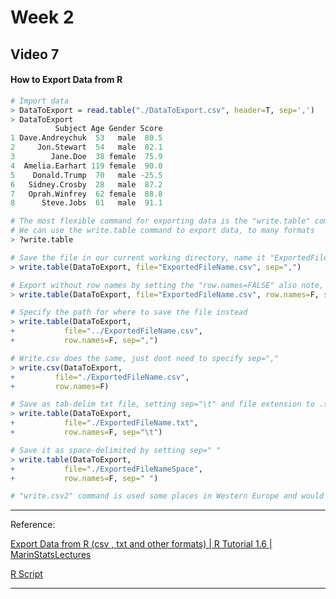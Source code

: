 # Week 2

## Video 7

#### How to Export Data from R

```R
# Import data
> DataToExport = read.table("./DataToExport.csv", header=T, sep=',')
> DataToExport
          Subject Age Gender Score
1 Dave.Andreychuk  53   male  80.5
2     Jon.Stewart  54   male  82.1
3        Jane.Doe  38 female  75.9
4  Amelia.Earhart 119 female  90.0
5    Donald.Trump  70   male -25.5
6   Sidney.Crosby  28   male  87.2
7   Oprah.Winfrey  62 female  88.8
8      Steve.Jobs  61   male  91.1

# The most flexible command for exporting data is the "write.table" command
# We can use the write.table command to export data, to many formats
> ?write.table

# Save the file in our current working directory, name it "ExportedFileName", and save as a .CSV file format
> write.table(DataToExport, file="ExportedFileName.csv", sep=",")

# Export without row names by setting the "row.names=FALSE" also note, that this will over-write the previous file without giving us a warn
> write.table(DataToExport, file="ExportedFileName.csv", row.names=F, sep=",")

# Specify the path for where to save the file instead
> write.table(DataToExport, 
+           file="../ExportedFileName.csv",
+           row.names=F, sep=",")

# Write.csv does the same, just dont need to specify sep=","
> write.csv(DataToExport, 
+         file="./ExportedFileName.csv", 
+         row.names=F)

# Save as tab-delim txt file, setting sep="\t" and file extension to .txt
> write.table(DataToExport, 
+           file="./ExportedFileName.txt", 
+           row.names=F, sep="\t")

# Save it as space-delimited by setting sep=" "
> write.table(DataToExport, 
+           file="./ExportedFileNameSpace", 
+           row.names=F, sep=" ")

# "write.csv2" command is used some places in Western Europe and would use a comma for a deciaml point and a semicolon for a separator rather than a comma
```



---

Reference:

[Export Data from R (csv , txt and other formats) | R Tutorial 1.6 | MarinStatsLectures](https://www.youtube.com/watch?v=2TcPAZOyV0U&list=PLqzoL9-eJTNARFXxgwbqGo56NtbJnB37A&index=7)

[R Script](https://statslectures.com/r-scripts-datasets)

---


